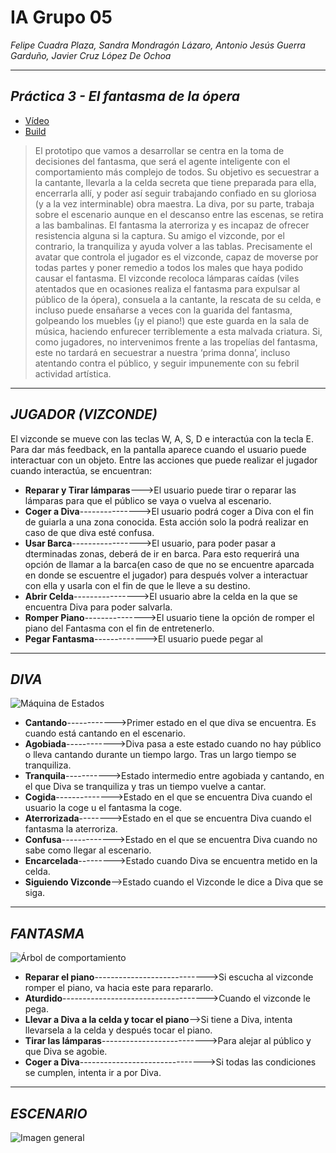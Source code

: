 # IA Grupo 05
_Felipe Cuadra Plaza, Sandra Mondragón Lázaro, Antonio Jesús Guerra Garduño, Javier Cruz López De Ochoa_
____________________________________________________________________________________________________________________________
## _Práctica 3 - El fantasma de la ópera_
* [Vídeo](https://drive.google.com/file/d/19gQqHTW3Km4bQ3oaVSyKA1rqZIZWDHws/view?usp=sharing)
* [Build](https://drive.google.com/file/d/1zNAyNGNrCh2PTJlhTk3WwmiDQnSnEYsK/view?usp=sharing)
> El prototipo que vamos a desarrollar se centra en la toma de decisiones del fantasma, que será el agente inteligente con el comportamiento más complejo de todos. Su objetivo es secuestrar a la cantante, llevarla a la celda secreta que tiene preparada para ella, encerrarla allí, y poder así seguir trabajando confiado en su gloriosa (y a la vez interminable) obra maestra. La diva, por su parte, trabaja sobre el escenario aunque en el descanso entre las escenas, se retira a las bambalinas. El fantasma la aterroriza y es incapaz de ofrecer resistencia alguna si la captura. Su amigo el vizconde, por el contrario, la tranquiliza y ayuda volver a las tablas. Precisamente el avatar que controla el jugador es el vizconde, capaz de moverse por todas partes y poner remedio a todos los males que haya podido causar el fantasma. El vizconde recoloca lámparas caídas (viles atentados que en ocasiones realiza el fantasma para expulsar al público de la ópera), consuela a la cantante, la rescata de su celda, e incluso puede ensañarse a veces con la
guarida del fantasma, golpeando los muebles (¡y el piano!) que este guarda en la sala de música, haciendo enfurecer terriblemente a esta malvada criatura. Si, como jugadores, no intervenimos frente a las tropelías del fantasma, este no tardará en secuestrar a nuestra ‘prima donna’, incluso atentando contra el público, y seguir impunemente con su febril actividad artística.

__________________
## _JUGADOR (VIZCONDE)_ 
El vizconde se mueve con las teclas W, A, S, D e interactúa con la tecla E. Para dar más feedback, en la pantalla aparece cuando el usuario puede interactuar con un objeto. Entre las acciones que puede realizar el jugador cuando interactúa, se encuentran:  
   - **Reparar y Tirar lámparas**--->El usuario puede tirar o reparar las lámparas para que el público se vaya o vuelva al escenario.
   - **Coger a Diva**--------------->El usuario podrá coger a Diva con el fin de guiarla a una zona conocida. Esta acción solo la podrá realizar en caso de que diva esté confusa.
   - **Usar Barca**----------------->El usuario, para poder pasar a dterminadas zonas, deberá de ir en barca. Para esto requerirá una opción de llamar a la barca(en caso de que no se encuentre aparcada en donde se escuentre el jugador) para después volver a interactuar con ella y usarla con el fin de que le lleve a su destino.
   - **Abrir Celda**---------------->El usuario abre la celda en la que se encuentra Diva para poder salvarla.
   - **Romper Piano**--------------->El usuario tiene la opción de romper el piano del Fantasma con el fin de entretenerlo.
   - **Pegar Fantasma**------------->El usuario puede pegar al 
   
__________________
## _DIVA_ 
 ![Máquina de Estados](Assets/Markdown/Diva.png)
 
   - **Cantando**------------>Primer estado en el que diva se encuentra. Es cuando está cantando en el escenario.
   - **Agobiada**------------>Diva pasa a este estado cuando no hay público o lleva cantando durante un tiempo largo. Tras un largo tiempo se tranquiliza.
   - **Tranquila**----------->Estado intermedio entre agobiada y cantando, en el que Diva se tranquiliza y tras un tiempo vuelve a cantar.
   - **Cogida**-------------->Estado en el que se encuentra Diva cuando el usuario la coge u el fantasma la coge.
   - **Aterrorizada**-------->Estado en el que se encuentra Diva cuando el fantasma la aterroriza.
   - **Confusa**------------->Estado en el que se encuentra Diva cuando no sabe como llegar al escenario.
   - **Encarcelada**--------->Estado cuando Diva se encuentra metido en la celda.
   - **Siguiendo Vizconde**-->Estado cuando el Vizconde le dice a Diva que se siga.

__________________
## _FANTASMA_ 
 ![Árbol de comportamiento](Assets/Markdown/Fastasma.PNG)
 
   - **Reparar el piano**---------------------------->Si escucha al vizconde romper el piano, va hacia este para repararlo.
   - **Aturdido**------------------------------------>Cuando el vizconde le pega.
   - **Llevar a Diva a la celda y tocar el piano**-->Si tiene a Diva, intenta llevarsela a la celda y después tocar el piano. 
   - **Tirar las lámparas**-------------------------->Para alejar al público y que Diva se agobie.
   - **Coger a Diva**------------------------------->Si todas las condiciones se cumplen, intenta ir a por Diva. 

__________________
## _ESCENARIO_
 ![Imagen general](Assets/Markdown/Escenario.PNG)
 
 


